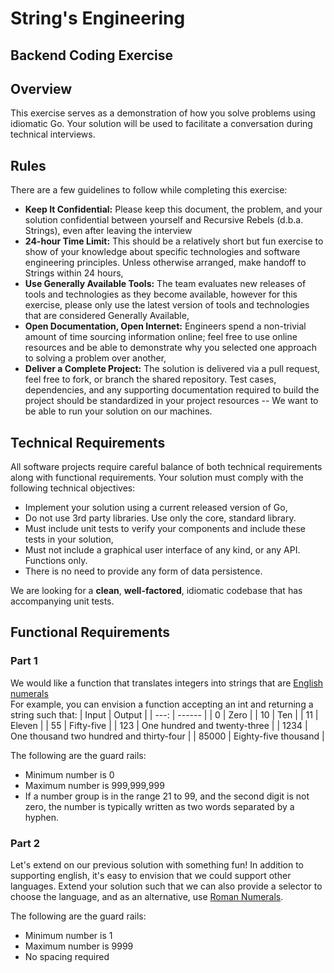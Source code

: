 # String's Engineering
## Backend Coding Exercise

## Overview
This exercise serves as a demonstration of how you solve problems using idiomatic Go.
Your solution will be used to facilitate a conversation during technical interviews.

## Rules
There are a few guidelines to follow while completing this exercise:
* __Keep It Confidential:__ Please keep this document, the problem, and your solution confidential between yourself and Recursive Rebels (d.b.a. Strings), even after leaving the interview
* __24-hour Time Limit:__ This should be a relatively short but fun exercise to show of your knowledge about specific technologies and software engineering principles.  Unless otherwise arranged, make handoff to Strings within 24 hours,
* __Use Generally Available Tools:__ The team evaluates new releases of tools and technologies as they become available, however for this exercise, please only use the latest version of tools and technologies that are considered Generally Available,
* __Open Documentation, Open Internet:__ Engineers spend a non-trivial amount of time sourcing information online; feel free to use online resources and be able to demonstrate why you selected one approach to solving a problem over another,
* __Deliver a Complete Project:__ The solution is delivered via a pull request, feel free to fork, or branch the shared repository. Test cases, dependencies, and any supporting documentation required to build the project should be standardized in your project resources -- We want to be able to run your solution on our machines.

## Technical Requirements
All software projects require careful balance of both technical requirements along with functional requirements.  Your solution must comply with the following technical objectives:
* Implement your solution using a current released version of Go,
* Do not use 3rd party libraries. Use only the core, standard library.  
* Must include unit tests to verify your components and include these tests in your solution,
* Must not include a graphical user interface of any kind, or any API. Functions only. 
* There is no need to provide any form of data persistence.

We are looking for a **clean**, **well-factored**, idiomatic codebase that has accompanying unit tests.

## Functional Requirements
### Part 1
We would like a function that translates integers into strings that are [English numerals](https://en.wikipedia.org/wiki/English_numerals)   
For example, you can envision a function accepting an int and returning a string such that:
| Input | Output |
| ---: | ------ |
| 0    | Zero   |
| 10   | Ten    |
| 11   | Eleven |
| 55   | Fifty-five |
| 123  | One hundred and twenty-three |
| 1234 | One thousand two hundred and thirty-four | 
| 85000 | Eighty-five thousand | 

The following are the guard rails:  
* Minimum number is 0
* Maximum number is 999,999,999
* If a number group is in the range 21 to 99, and the second digit is not zero, the number is typically written as two words separated by a hyphen.

### Part 2
Let's extend on our previous solution with something fun! In addition to supporting english, it's easy to envision that we could support other languages.
Extend your solution such that we can also provide a selector to choose the language, and as an alternative, use 
[Roman Numerals](https://en.wikipedia.org/wiki/Roman_numerals).

The following are the guard rails:
* Minimum number is 1
* Maximum number is 9999
* No spacing required 
